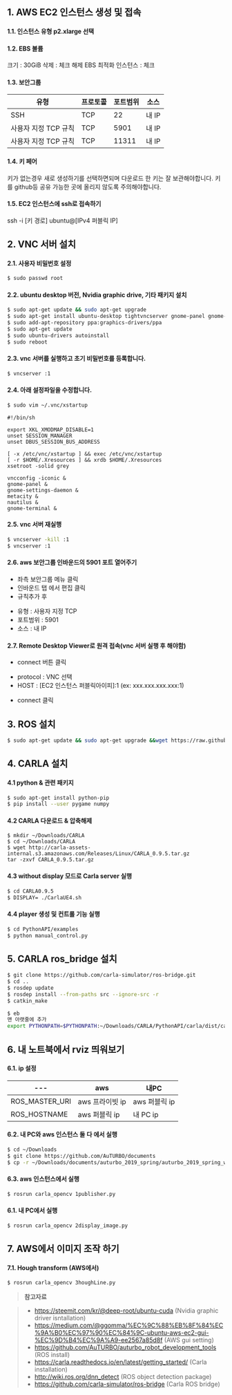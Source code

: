 ## 1. AWS EC2 인스턴스 생성 및 접속
#### 1.1. 인스턴스 유형 p2.xlarge 선택

#### 1.2. EBS 볼륨
크기 : 30GiB
삭제 : 체크 해제
EBS 최적화 인스턴스 : 체크

#### 1.3. 보안그룹
|유형|프로토콜|포트범위|소스|
|---|---|---|---|
|SSH|TCP|22|내 IP|
|사용자 지정 TCP 규칙|TCP|5901|내 IP|
|사용자 지정 TCP 규칙|TCP|11311|내 IP|

#### 1.4. 키 페어
키가 없는경우 새로 생성하기를 선택하면되며 다운로드 한 키는 잘 보관해야합니다.
키를 github등 공유 가능한 곳에 올리지 않도록 주의해야합니다.

#### 1.5. EC2 인스턴스에 ssh로 접속하기
ssh -i [키 경로] ubuntu@[IPv4 퍼블릭 IP]


## 2. VNC 서버 설치

#### 2.1. 사용자 비밀번호 설정
``` bash
$ sudo passwd root
```

#### 2.2. ubuntu desktop 버전, Nvidia graphic drive, 기타 패키지 설치
``` bash
$ sudo apt-get update && sudo apt-get upgrade
$ sudo apt-get install ubuntu-desktop tightvncserver gnome-panel gnome-settings-daemon metacity nautilus gnome-terminal terminator
$ sudo add-apt-repository ppa:graphics-drivers/ppa
$ sudo apt-get update
$ sudo ubuntu-drivers autoinstall
$ sudo reboot
```

#### 2.3. vnc 서버를 실행하고 초기 비밀번호를 등록합니다.
``` bash
$ vncserver :1
```
#### 2.4. 아래 설정파일을 수정합니다.
``` bash
$ sudo vim ~/.vnc/xstartup
```

```
#!/bin/sh

export XKL_XMODMAP_DISABLE=1
unset SESSION_MANAGER
unset DBUS_SESSION_BUS_ADDRESS

[ -x /etc/vnc/xstartup ] && exec /etc/vnc/xstartup
[ -r $HOME/.Xresources ] && xrdb $HOME/.Xresources
xsetroot -solid grey

vncconfig -iconic &
gnome-panel &
gnome-settings-daemon &
metacity &
nautilus &
gnome-terminal &

```

#### 2.5. vnc 서버 재실행
``` bash
$ vncserver -kill :1
$ vncserver :1
```

#### 2.6. aws 보안그룹 인바운드의 5901 포트 열어주기
- 좌측 보안그룹 메뉴 클릭
- 인바운드 탭 에서 편집 클릭 
- 규칙추가 후
 * 유형 : 사용자 지정 TCP
 * 포트범위 : 5901
 * 소스 : 내 IP

#### 2.7. Remote Desktop Viewer로 원격 접속(vnc 서버 실행 후 해야함)
- connect 버튼 클릭
 * protocol : VNC 선택
 * HOST : [EC2 인스턴스 퍼블릭아이피]:1  (ex: xxx.xxx.xxx.xxx:1)
- connect 클릭




## 3. ROS 설치
``` bash
$ sudo apt-get update && sudo apt-get upgrade &&wget https://raw.githubusercontent.com/auturbo/auturbo_robot_development_tools/master/install_ros_melodic.sh && chmod 755 ./install_ros_melodic.sh && bash ./install_ros_melodic.sh &&wget https://raw.githubusercontent.com/auturbo/auturbo_robot_development_tools/master/add_macro_for_melodic_only.sh && chmod 755 ./add_macro_for_melodic_only.sh && bash ./add_macro_for_melodic_only.sh
```
## 4. CARLA 설치

#### 4.1 python & 관련 패키지
``` bash
$ sudo apt-get install python-pip
$ pip install --user pygame numpy
```
#### 4.2 CARLA 다운로드 & 압축해제
```
$ mkdir ~/Downloads/CARLA
$ cd ~/Downloads/CARLA
$ wget http://carla-assets-internal.s3.amazonaws.com/Releases/Linux/CARLA_0.9.5.tar.gz
tar -zxvf CARLA_0.9.5.tar.gz
```

#### 4.3 without display 모드로 Carla server 실행
 
 
``` bash
$ cd CARLA0.9.5
$ DISPLAY= ./CarlaUE4.sh
```

#### 4.4 player 생성 및 컨트롤 기능 실행

``` bash
$ cd PythonAPI/examples
$ python manual_control.py
```


## 5. CARLA ros_bridge 설치
```bash
$ git clone https://github.com/carla-simulator/ros-bridge.git
$ cd ..
$ rosdep update
$ rosdep install --from-paths src --ignore-src -r
$ catkin_make
```

```bash
$ eb
맨 아랫줄에 추가
export PYTHONPATH=$PYTHONPATH:~/Downloads/CARLA/PythonAPI/carla/dist/carla-0.9.5-py2.7-linux-x86_64.egg
```

## 6. 내 노트북에서 rviz 띄워보기

#### 6.1. ip 설정
|---|aws|내PC|
|---|---|---|
|ROS_MASTER_URI|aws 프라이빗 ip|aws 퍼블릭 ip|
|ROS_HOSTNAME|aws 퍼블릭 ip|내 PC ip|

#### 6.2. 내 PC와 aws 인스턴스 둘 다 에서 실행
```bash
$ cd ~/Downloads
$ git clone https://github.com/AuTURBO/documents
$ cp -r ~/Downloads/documents/auturbo_2019_spring/auturbo_2019_spring_week6/carla_opencv ~/catkin_ws/src/
```


#### 6.3. aws 인스턴스에서 실행
```bash
$ rosrun carla_opencv 1publisher.py
```


#### 6.1. 내 PC에서 실행
```bash
$ rosrun carla_opencv 2display_image.py
```


## 7. AWS에서 이미지 조작 하기

#### 7.1. Hough transform (AWS에서)
``` bash
$ rosrun carla_opencv 3houghLine.py
```


>**참고자료**

>- https://steemit.com/kr/@deep-root/ubuntu-cuda (Nvidia graphic driver isntallation)
>- https://medium.com/@ggomma/%EC%9C%88%EB%8F%84%EC%9A%B0%EC%97%90%EC%84%9C-ubuntu-aws-ec2-gui-%EC%9D%B4%EC%9A%A9-ee2567a85d8f (AWS gui setting)
>- https://github.com/AuTURBO/auturbo_robot_development_tools (ROS install)
>- https://carla.readthedocs.io/en/latest/getting_started/ (Carla installation)
>- http://wiki.ros.org/dnn_detect (ROS object detection package)
>- https://github.com/carla-simulator/ros-bridge (Carla ROS bridge)
>
